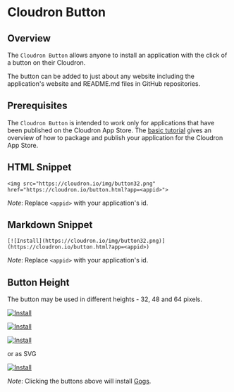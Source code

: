 # Cloudron Button

## Overview

The `Cloudron Button` allows anyone to install an application with
the click of a button on their Cloudron.

The button can be added to just about any website including the application's website
and README.md files in GitHub repositories.

## Prerequisites

The `Cloudron Button` is intended to work only for applications that have been
published on the Cloudron App Store. The [basic tutorial](/documentation/developer/packaging/)
gives an overview of how to package and publish your application for the
Cloudron App Store.

## HTML Snippet

```
<img src="https://cloudron.io/img/button32.png" href="https://cloudron.io/button.html?app=<appid>">
```

_Note_: Replace `<appid>` with your application's id.

## Markdown Snippet

```
[![Install](https://cloudron.io/img/button32.png)](https://cloudron.io/button.html?app=<appid>)
```

_Note_: Replace `<appid>` with your application's id.


## Button Height

The button may be used in different heights - 32, 48 and 64 pixels.

[![Install](../img/button32.png)](https://cloudron.io/button.html?app=io.gogs.cloudronapp)

[![Install](../img/button48.png)](https://cloudron.io/button.html?app=io.gogs.cloudronapp)

[![Install](../img/button64.png)](https://cloudron.io/button.html?app=io.gogs.cloudronapp)

or as SVG

[![Install](../img/button.svg)](https://cloudron.io/button.html?app=io.gogs.cloudronapp)

_Note_: Clicking the buttons above will install [Gogs](http://gogs.io/).
